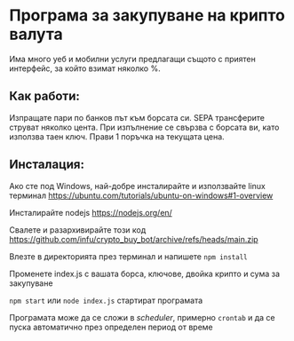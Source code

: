 # Програма за закупуване на крипто валута

Има много уеб и мобилни услуги предлагащи същото с приятен интерфейс, за който взимат няколко %.

## Как работи:

Изпращате пари по банков път към борсата си. SEPA трансферите струват няколко цента.
При изпълнение се свързва с борсата ви, като използва таен ключ.
Прави 1 поръчка на текущата цена.

## Инсталация:

Ако сте под Windows, най-добре инсталирайте и използвайте linux терминал https://ubuntu.com/tutorials/ubuntu-on-windows#1-overview

Инсталирайте nodejs https://nodejs.org/en/

Свалете и разархивирайте този код https://github.com/infu/crypto_buy_bot/archive/refs/heads/main.zip

Влезте в директорията през терминал и напишете ```npm install```

Променете index.js с вашата борса, ключове, двойка крипто и сума за закупуване 

```npm start``` или ```node index.js``` стартират програмата

Програмата може да се сложи в *scheduler*, примерно `crontab` и да се пуска автоматично през определен период от време

